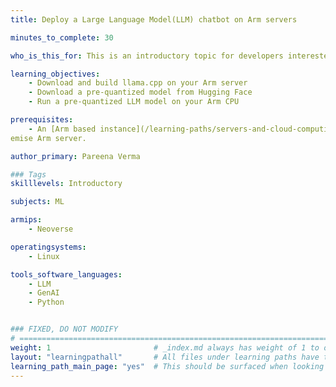 ```yaml
---
title: Deploy a Large Language Model(LLM) chatbot on Arm servers

minutes_to_complete: 30

who_is_this_for: This is an introductory topic for developers interested in running LLMs on Arm based servers 

learning_objectives:
    - Download and build llama.cpp on your Arm server
    - Download a pre-quantized model from Hugging Face
    - Run a pre-quantized LLM model on your Arm CPU    

prerequisites:
    - An [Arm based instance](/learning-paths/servers-and-cloud-computing/csp/) from a cloud service provider or an on-pr
emise Arm server.

author_primary: Pareena Verma

### Tags
skilllevels: Introductory

subjects: ML

armips:
    - Neoverse

operatingsystems:
    - Linux

tools_software_languages:
    - LLM
    - GenAI
    - Python


### FIXED, DO NOT MODIFY
# ================================================================================
weight: 1                       # _index.md always has weight of 1 to order correctly
layout: "learningpathall"       # All files under learning paths have this same wrapper
learning_path_main_page: "yes"  # This should be surfaced when looking for related content. Only set for _index.md of learning path content.
---
```

